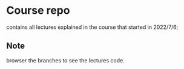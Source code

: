 # Course repo

contains all lectures explained in the course that started in 2022/7/6;

## Note

browser the branches to see the lectures code.
